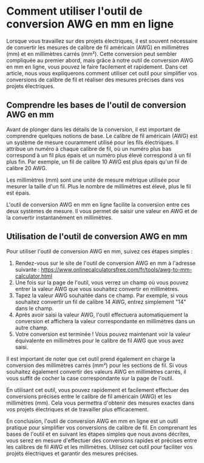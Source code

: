 Comment utiliser l'outil de conversion AWG en mm en ligne
=========================================================

Lorsque vous travaillez sur des projets électriques, il est souvent nécessaire de convertir les mesures de calibre de fil américain (AWG) en millimètres (mm) et en millimètres carrés (mm²). Cette conversion peut sembler compliquée au premier abord, mais grâce à notre outil de conversion AWG en mm en ligne, vous pouvez le faire facilement et rapidement. Dans cet article, nous vous expliquerons comment utiliser cet outil pour simplifier vos conversions de calibre de fil et réaliser des mesures précises dans vos projets électriques.

Comprendre les bases de l'outil de conversion AWG en mm
-------------------------------------------------------

Avant de plonger dans les détails de la conversion, il est important de comprendre quelques notions de base. Le calibre de fil américain (AWG) est un système de mesure couramment utilisé pour les fils électriques. Il attribue un numéro à chaque calibre de fil, où un numéro plus bas correspond à un fil plus épais et un numéro plus élevé correspond à un fil plus fin. Par exemple, un fil de calibre 10 AWG est plus épais qu'un fil de calibre 20 AWG.

Les millimètres (mm) sont une unité de mesure métrique utilisée pour mesurer la taille d'un fil. Plus le nombre de millimètres est élevé, plus le fil est épais.

L'outil de conversion AWG en mm en ligne facilite la conversion entre ces deux systèmes de mesure. Il vous permet de saisir une valeur en AWG et de la convertir instantanément en millimètres.

Utilisation de l'outil de conversion AWG en mm
----------------------------------------------

Pour utiliser l'outil de conversion AWG en mm, suivez ces étapes simples :

1. Rendez-vous sur le site de l'outil de conversion AWG en mm à l'adresse suivante : <https://www.onlinecalculatorsfree.com/fr/tools/awg-to-mm-calculator.html>
2. Une fois sur la page de l'outil, vous verrez un champ où vous pouvez entrer la valeur AWG que vous souhaitez convertir en millimètres.
3. Tapez la valeur AWG souhaitée dans ce champ. Par exemple, si vous souhaitez convertir un fil de calibre 14 AWG, entrez simplement "14" dans le champ.
4. Après avoir saisi la valeur AWG, l'outil effectuera automatiquement la conversion et affichera la valeur correspondante en millimètres dans un autre champ.
5. Votre conversion est terminée ! Vous pouvez maintenant voir la valeur équivalente en millimètres pour le calibre de fil AWG que vous avez saisi.

Il est important de noter que cet outil prend également en charge la conversion des millimètres carrés (mm²) pour les sections de fil. Si vous souhaitez également convertir des valeurs AWG en millimètres carrés, il vous suffit de cocher la case correspondante sur la page de l'outil.

En utilisant cet outil, vous pouvez rapidement et facilement effectuer des conversions précises entre le calibre de fil américain (AWG) et les millimètres (mm). Cela vous permettra d'obtenir des mesures exactes dans vos projets électriques et de travailler plus efficacement.

En conclusion, l'outil de conversion AWG en mm en ligne est un outil pratique pour simplifier vos conversions de calibre de fil. En comprenant les bases de l'outil et en suivant les étapes simples que nous avons décrites, vous serez en mesure d'effectuer des conversions rapides et précises entre les calibres de fil AWG et les millimètres. Utilisez cet outil pour faciliter vos projets électriques et garantir des mesures précises.
